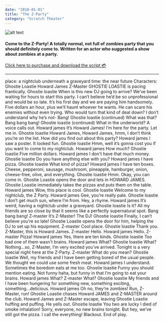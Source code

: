 ```yaml
---
date: "2018-01-01"
title: "The Z-Party"
category: "Scratch Theater"
---
```



![alt text](https://s3-us-west-2.amazonaws.com/s.cdpn.io/459919/the-z-party.png "Cover image for The Z-Party")

#### Come to the Z-Party! A totally normal, not full of zombies party that you should definitely come to. Written for an actor who suggested a show about zombies at a party.

> <script src="https://gumroad.com/js/gumroad.js"></script>
<a class="gumroad-button" href="https://gum.co/FvQJI?wanted=true" target="_blank"> Click here to purchase and download the script 💳</a>


***

<h class="Setting">place: a nightclub underneath a graveyard </h>
<h class="Setting">time: the near future </h>
<h class="Character-List">Characters:</h>
<h class="Character-List">Ghostie Loastie </h>
<h class="Character-List">Howard James </h>
<h class="Character-List">Z-Master </h>
<h class="Stage">GHOSTIE LOASTIE is pacing frantically.</h>
<h class="character">Ghostie loastie</h>
<h class="Scratch"> When is this new DJ going to arrive? We’ve been waiting for hours to start this party. I can’t believe he’d be so unprofessional and would be so late. It’s his first day and we are paying him handsomely. Five dollars an hour, plus we’ll haunt whoever he wants. He can scare his enemies without even trying. Who would turn that kind of deal down? I don’t understand why he’s not-</h>
<h class="Stage">Bang!</h>
<h class="character">Ghostie loastie (continued)</h>
<h class="Scratch"> What was that?</h>
<h class="Stage">Bang bang bang!</h>
<h class="character">Ghostie loastie (continued)</h>
<h class="Scratch"> What in the underworld?</h>
<h class="Stage">A voice calls out.</h>
<h class="character">Howard james</h>
<h class="Scratch"> It’s Howard James! I’m here for the party. Let me in.</h>
<h class="character">Ghostie loastie</h>
<h class="Scratch"> Howard James, Howard James, hmm, I don’t think you’re on the list. How did you find out about this party?</h>
<h class="character">Howard james</h>
<h class="Scratch"> I saw a poster. It looked fun.</h>
<h class="character">Ghostie loastie</h>
<h class="Scratch"> Hmm, well it’s gonna cost you if you want to come to my nightclub.</h>
<h class="character">Howard james</h>
<h class="Scratch"> How much?</h>
<h class="character">Ghostie loastie</h>
<h class="Scratch"> Five million dollars.</h>
<h class="character">Howard james</h>
<h class="Scratch"> I don’t have that much money.</h>
<h class="character">Ghostie loastie</h>
<h class="Scratch"> Do you have anything else with you?</h>
<h class="character">Howard james</h>
<h class="Scratch"> I have pizza.</h>
<h class="character">Ghostie loastie</h>
<h class="Scratch"> What kind of pizza?</h>
<h class="character">Howard james</h>
<h class="Scratch"> I have ten boxes. Cheese, pepperoni, sausage, mushroom, pineapple, hamburger, onion, cheese-free, olive, and everything.</h>
<h class="character">Ghostie loastie</h>
<h class="Scratch"> Hmm. Okay, you can come in.</h>
<h class="Stage">Ghostie Loastie opens the door and lets in HOWARD JAMES. Ghostie Loastie immediately takes the pizzas and puts them on the table.</h>
<h class="character">Howard james</h>
<h class="Scratch"> Wow, this place is cool.</h>
<h class="character">Ghostie loastie</h>
<h class="Scratch"> Welcome to my nightclub, the Z Party.</h>
<h class="character">Howard james</h>
<h class="Scratch"> Gee, you’re really pale.</h>
<h class="character">Ghostie loastie</h>
<h class="Scratch"> I don’t get much sun, where I’m from. Hey, a rhyme.</h>
<h class="character">Howard james</h>
<h class="Scratch"> It’s weird, having a nightclub under a graveyard.</h>
<h class="character">Ghostie loastie</h>
<h class="Scratch"> Is it? All my friends are so close by that it seems like a perfectly supernatural spot.</h>
<h class="Stage">Bang bang bang!</h>
<h class="character">Z-master</h>
<h class="Scratch"> It’s Z-Master! The DJ!</h>
<h class="character">Ghostie loastie</h>
<h class="Scratch"> Finally, I can’t believe you’re so late!</h>
<h class="Stage">Ghostie Loastie opens the door for him, helping the DJ to set up his equipment.</h>
<h class="character">Z-master</h>
<h class="Scratch"> Cool place.</h>
<h class="character">Ghostie loastie</h>
<h class="Scratch"> Thank you. Z-Master, this is Howard James.</h>
<h class="character">Z-master</h>
<h class="Scratch"> Hello.</h>
<h class="character">Howard james</h>
<h class="Scratch"> Hello.</h>
<h class="character">Z-master</h>
<h class="Scratch"> Pizza!</h>
<h class="character">Howard james</h>
<h class="Scratch"> Yes, there are ten kinds.</h>
<h class="character">Ghostie loastie</h>
<h class="Scratch"> Too bad one of them wasn’t brains.</h>
<h class="character">Howard james</h>
<h class="Scratch"> What?</h>
<h class="character">Ghostie loastie</h>
<h class="Scratch"> What? Nothing...so, Z-Master, I’m very excited you’ve arrived. Tonight is a very special night here at the Z-Party.</h>
<h class="character">Z-master</h>
<h class="Scratch"> What do you mean?</h>
<h class="character">Ghostie loastie</h>
<h class="Scratch"> Well, my friends and I have been getting bored of the usual people. We thought we could use some fresh meat.</h>
<h class="character">Howard james</h>
<h class="Scratch"> I understand. Sometimes the boredom eats at me too.</h>
<h class="character">Ghostie loastie</h>
<h class="Scratch"> Funny you should mention eating. Not funny haha, but funny in that I’m going to eat your brains.</h>
<h class="character">Howard james</h>
<h class="Scratch"> What?</h>
<h class="character">Z-master</h>
<h class="Scratch"> What?</h>
<h class="character">Ghostie loastie</h>
<h class="Scratch"> My friends and I have been hungering for something new, something exciting, something...delicious.</h>
<h class="character">Howard james</h>
<h class="Scratch"> Oh no, they’re zombies! Run, Z-Master, run!</h>
<h class="Stage">Ghostie Loastie chases Howard JAMES and Z-MASTER around the club. Howard James and Z-Master escape, leaving Ghostie Loastie huffing and puffing. He yells out.</h>
<h class="character">Ghostie loastie</h>
<h class="Scratch"> You two are lucky I died of smoke inhalation! Sorry, everyone, no new brains tonight. But hey, we’ve still got the pizza. I call the everything!</h>
<h class="Stage">Blackout. End of play. </h>
